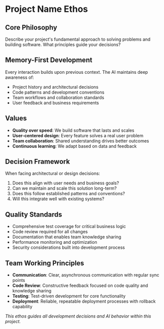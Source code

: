 # Project Name Ethos

## Core Philosophy
Describe your project's fundamental approach to solving problems and building software. What principles guide your decisions?

## Memory-First Development
Every interaction builds upon previous context. The AI maintains deep awareness of:
- Project history and architectural decisions
- Code patterns and development conventions
- Team workflows and collaboration standards
- User feedback and business requirements

## Values
- **Quality over speed**: We build software that lasts and scales
- **User-centered design**: Every feature solves a real user problem
- **Team collaboration**: Shared understanding drives better outcomes
- **Continuous learning**: We adapt based on data and feedback

## Decision Framework
When facing architectural or design decisions:
1. Does this align with user needs and business goals?
2. Can we maintain and scale this solution long-term?
3. Does this follow established patterns and conventions?
4. Will this integrate well with existing systems?

## Quality Standards
- Comprehensive test coverage for critical business logic
- Code review required for all changes
- Documentation that enables team knowledge sharing
- Performance monitoring and optimization
- Security considerations built into development process

## Team Working Principles
- **Communication**: Clear, asynchronous communication with regular sync points
- **Code Review**: Constructive feedback focused on code quality and knowledge sharing
- **Testing**: Test-driven development for core functionality
- **Deployment**: Reliable, repeatable deployment processes with rollback capability

*This ethos guides all development decisions and AI behavior within this project.*